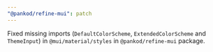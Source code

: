 ```yaml
---
"@pankod/refine-mui": patch
---
```


Fixed missing imports (`DefaultColorScheme`, `ExtendedColorScheme` and `ThemeInput`) in `@mui/material/styles` in `@pankod/refine-mui` package.
